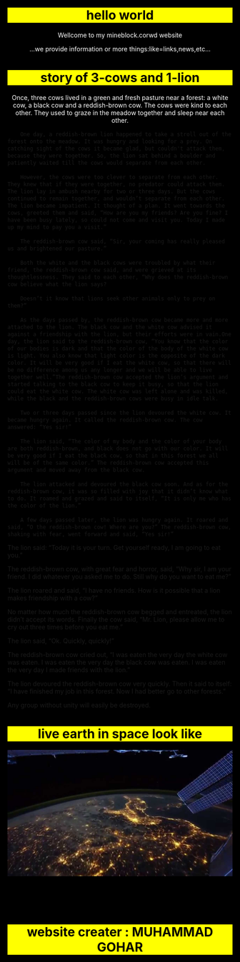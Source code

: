 <!DOCTYPE html>
<html lang="en">
<head>
    <meta charset="UTF-8">
    <meta http-equiv="X-UA-Compatible" content="IE=edge">
    <meta name="viewport" content="width=device-width, initial-scale=1.0">
    <title>mineblock.crowd</title>
</head>
<style>
html{background-color: black;}
#h1{-webkit-text-fill-color: black;}
#h1{background-color: yellow;}
#h1{text-align: center;}
#p1{-webkit-text-fill-color: white;}
#p1{text-align: center;}
#p2{-webkit-text-fill-color: white;}
#p2{text-align: center;}
#img{display: block;
    margin-left: auto;
    margin-right: auto;}

</style>

<body>
    <h1 id="h1">hello world</h1>
    <p  id="p1">Wellcome to my mineblock.corwd website </p>
    <p  id="p2">...we provide information or more things:like=links,news,etc...</p>
    <h1 id="h1">story of 3-cows and 1-lion</h1>
    <p id="p2">Once, three cows lived in a green and fresh pasture near a forest: a white cow, a black cow and a reddish-brown cow. The cows were kind to each other. They used to graze in the meadow together and sleep near each other.

        One day, a reddish-brown lion happened to take a stroll out of the forest onto the meadow. It was hungry and looking for a prey. On catching sight of the cows it became glad, but couldn't attack them, because they were together. So, the lion sat behind a boulder and patiently waited till the cows would separate from each other.
        
        However, the cows were too clever to separate from each other. They knew that if they were together, no predator could attack them. The lion lay in ambush nearby for two or three days. But the cows continued to remain together, and wouldn’t separate from each other. The lion became impatient. It thought of a plan. It went towards the cows, greeted them and said, “How are you my friends? Are you fine? I have been busy lately, so could not come and visit you. Today I made up my mind to pay you a visit.”
        
        The reddish-brown cow said, “Sir, your coming has really pleased us and brightened our pasture.”
        
        Both the white and the black cows were troubled by what their friend, the reddish-brown cow said, and were grieved at its thoughtlessness. They said to each other, “Why does the reddish-brown cow believe what the lion says?
        
        Doesn’t it know that lions seek other animals only to prey on them?”
        
        As the days passed by, the reddish-brown cow became more and more attached to the lion. The black cow and the white cow advised it against a friendship with the lion, but their efforts were in vain.One day, the lion said to the reddish-brown cow, “You know that the color of our bodies is dark and that the color of the body of the white cow is light. You also know that light color is the opposite of the dark color. It will be very good if I eat the white cow, so that there will be no difference among us any longer and we will be able to live together well.”The reddish-brown cow accepted the lion’s argument and started talking to the black cow to keep it busy, so that the lion could eat the white cow. The white cow was left alone and was killed, while the black and the reddish-brown cows were busy in idle talk.

        Two or three days passed since the lion devoured the white cow. It became hungry again. It called the reddish-brown cow. The cow answered: “Yes sir!”
        
        The lion said, “The color of my body and the color of your body are both reddish-brown, and black does not go with our color. It will be very good if I eat the black cow, so that in this forest we all will be of the same color.” The reddish-brown cow accepted this argument and moved away from the black cow.
        
        The lion attacked and devoured the black cow soon. And as for the reddish-brown cow, it was so filled with joy that it didn’t know what to do. It roamed and grazed and said to itself, “It is only me who has the color of the lion.”
        
        A few days passed later, the lion was hungry again. It roared and said, “O the reddish-brown cow! Where are you?” The reddish-brown cow, shaking with fear, went forward and said, “Yes sir!”

The lion said: “Today it is your turn. Get yourself ready, I am going to eat you.”

The reddish-brown cow, with great fear and horror, said, “Why sir, I am your friend. I did whatever you asked me to do. Still why do you want to eat me?”

The lion roared and said, “I have no friends. How is it possible that a lion makes friendship with a cow?”

No matter how much the reddish-brown cow begged and entreated, the lion didn’t accept its words. Finally the cow said, “Mr. Lion, please allow me to cry out three times before you eat me.”

The lion said, “Ok. Quickly, quickly!”

The reddish-brown cow cried out, “I was eaten the very day the white cow was eaten. I was eaten the very day the black cow was eaten. I was eaten the very day I made friends with the lion.”

The lion devoured the reddish-brown cow very quickly. Then it said to itself: “I have finished my job in this forest. Now I had better go to other forests.”

Any group without unity will easily be destroyed.</p>
<h1 id="h1"> live earth in space look like </h1>
<img id="img" src="earth.jpg" image.earth>
<br>
<br>
<br>
<br>
<h1 ID="h1">website creater : MUHAMMAD GOHAR </h1>
</body>
</html>

